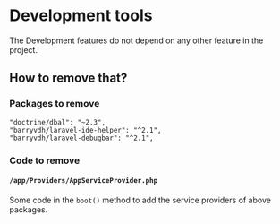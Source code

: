 # Development tools

The Development features do not depend on any other feature in the project.

## How to remove that?

### Packages to remove

```
"doctrine/dbal": "~2.3",
"barryvdh/laravel-ide-helper": "^2.1",
"barryvdh/laravel-debugbar": "^2.1",
```

### Code to remove

#### `/app/Providers/AppServiceProvider.php`

Some code in the `boot()` method to add the service providers of above packages.
